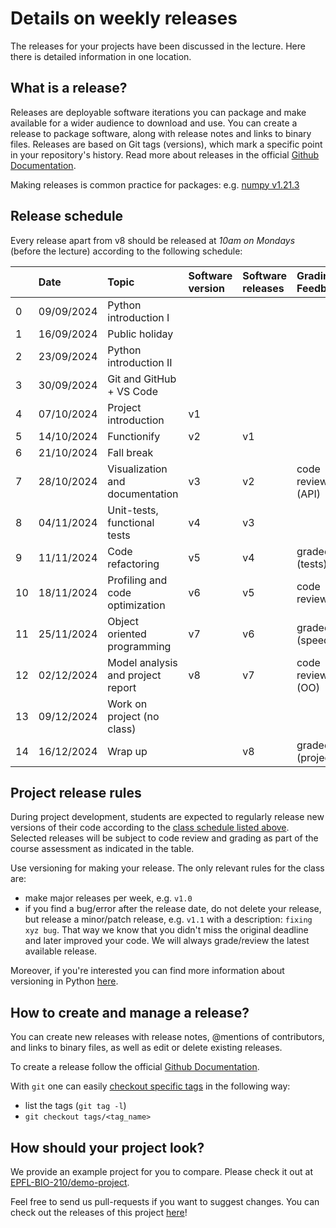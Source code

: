 # Details on weekly releases

The releases for your projects have been discussed in the lecture. Here there is detailed information in one location.

## What is a release?

Releases are deployable software iterations you can package and make available for a wider audience to download and use. You can create a release to package software, along with release notes and links to binary files. Releases are based on Git tags (versions), which mark a specific point in your repository's history. Read more about releases in the official [Github Documentation](https://docs.github.com/en/repositories/releasing-projects-on-github/about-releases).

Making releases is common practice for packages: e.g. [numpy v1.21.3](https://github.com/numpy/numpy/releases/tag/v1.21.3)

## Release schedule

Every release apart from v8 should be released at *10am on Mondays* (before the lecture) according to the following schedule:

|	          	|	Date	    |	Topic	| Software version | Software releases |  Grading / Feedback |
| :---        |    :---  |    :--- | :--- | :--- | :--- |
|	0	|	09/09/2024	|	Python introduction I	|
|	1	|	16/09/2024	|	Public holiday	|
|	2	|	23/09/2024	|	Python introduction II	|
|	3	|	30/09/2024	|	Git and GitHub + VS Code |
|	4	|	07/10/2024	|	Project introduction	| v1 | |
|	5	|	14/10/2024	|	Functionify	| v2 | v1 |  |
|	6	|	21/10/2024	|	Fall break	|  |  |  |
|	7	|	28/10/2024	|	Visualization and documentation	| v3 | v2 | code review (API) |
|	8	|	04/11/2024	|	Unit-tests, functional tests	| v4 | v3 | |
|	9	|	11/11/2024	|	Code refactoring	| v5 | v4 | graded (tests) |
|	10	|	18/11/2024	|	Profiling and code optimization	| v6 | v5 | code review  |
|	11	|	25/11/2024	|	Object oriented programming	| v7 | v6 | graded (speed)|
|	12	|	02/12/2024	|	Model analysis and project report | v8 | v7 | code review (OO) |
|	13	|	09/12/2024	|	Work on project (no class)	|  |  |  |
|	14	|	16/12/2024	|	Wrap up	|  | v8 | graded (project) |


## Project release rules

During project development, students are expected to regularly release new versions of their code according to the [class schedule listed above](#release-schedule). Selected releases will be subject to code review and grading as part of the course assessment as indicated in the table.

Use versioning for making your release. The only relevant rules for the class are:

- make major releases per week, e.g. `v1.0`
- if you find a bug/error after the release date, do not delete your release, but release a minor/patch release, e.g. `v1.1` with a description: `fixing xyz bug`. That way we know that you didn't miss the original deadline and later improved your code. We will always grade/review the latest available release.

Moreover, if you're interested you can find more information about versioning in Python [here](https://py-pkgs.org/07-releasing-versioning.html).


## How to create and manage a release?

You can create new releases with release notes, @mentions of contributors, and links to binary files, as well as edit or delete existing releases.

To create a release follow the official [Github Documentation](https://docs.github.com/en/repositories/releasing-projects-on-github/managing-releases-in-a-repository).

With `git` one can easily [checkout specific tags](https://stackoverflow.com/questions/791959/download-a-specific-tag-with-git) in the following way:
- list the tags (```git tag -l```)
- `git checkout tags/<tag_name>`

## How should your project look?

We provide an example project for you to compare. Please check it out at [EPFL-BIO-210/demo-project](https://github.com/EPFL-BIO-210/demo-project).

Feel free to send us pull-requests if you want to suggest changes. You can check out the releases of this project [here](https://github.com/EPFL-BIO-210/demo-project/releases)!
